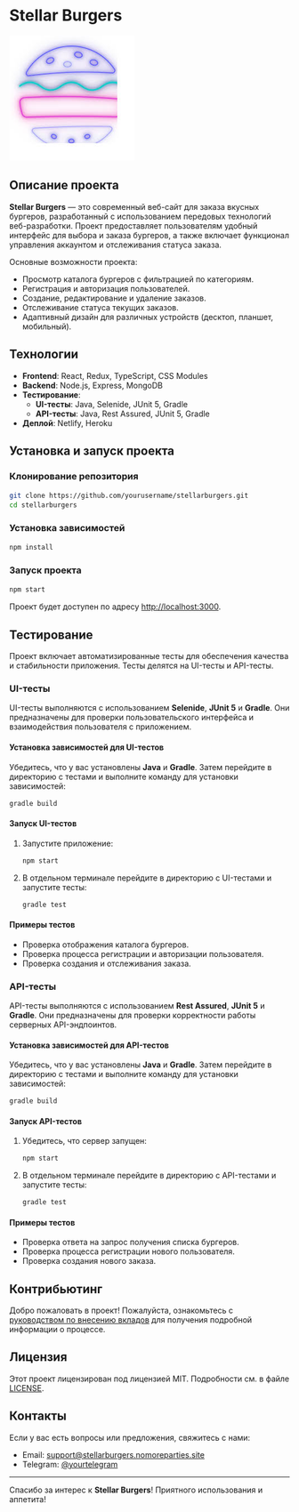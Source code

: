 # Stellar Burgers

![Stellar Burgers](logo.jpeg)

## Описание проекта

**Stellar Burgers** — это современный веб-сайт для заказа вкусных бургеров, разработанный с использованием передовых технологий веб-разработки. Проект предоставляет пользователям удобный интерфейс для выбора и заказа бургеров, а также включает функционал управления аккаунтом и отслеживания статуса заказа.

Основные возможности проекта:

- Просмотр каталога бургеров с фильтрацией по категориям.
- Регистрация и авторизация пользователей.
- Создание, редактирование и удаление заказов.
- Отслеживание статуса текущих заказов.
- Адаптивный дизайн для различных устройств (десктоп, планшет, мобильный).

## Технологии

- **Frontend**: React, Redux, TypeScript, CSS Modules
- **Backend**: Node.js, Express, MongoDB
- **Тестирование**:
  - **UI-тесты**: Java, Selenide, JUnit 5, Gradle
  - **API-тесты**: Java, Rest Assured, JUnit 5, Gradle
- **Деплой**: Netlify, Heroku

## Установка и запуск проекта

### Клонирование репозитория

```bash
git clone https://github.com/yourusername/stellarburgers.git
cd stellarburgers
```

### Установка зависимостей

```bash
npm install
```

### Запуск проекта

```bash
npm start
```

Проект будет доступен по адресу [http://localhost:3000](http://localhost:3000).

## Тестирование

Проект включает автоматизированные тесты для обеспечения качества и стабильности приложения. Тесты делятся на UI-тесты и API-тесты.

### UI-тесты

UI-тесты выполняются с использованием **Selenide**, **JUnit 5** и **Gradle**. Они предназначены для проверки пользовательского интерфейса и взаимодействия пользователя с приложением.

#### Установка зависимостей для UI-тестов

Убедитесь, что у вас установлены **Java** и **Gradle**. Затем перейдите в директорию с тестами и выполните команду для установки зависимостей:

```bash
gradle build
```

#### Запуск UI-тестов

1. Запустите приложение:

    ```bash
    npm start
    ```

2. В отдельном терминале перейдите в директорию с UI-тестами и запустите тесты:

    ```bash
    gradle test
    ```

#### Примеры тестов

- Проверка отображения каталога бургеров.
- Проверка процесса регистрации и авторизации пользователя.
- Проверка создания и отслеживания заказа.

### API-тесты

API-тесты выполняются с использованием **Rest Assured**, **JUnit 5** и **Gradle**. Они предназначены для проверки корректности работы серверных API-эндпоинтов.

#### Установка зависимостей для API-тестов

Убедитесь, что у вас установлены **Java** и **Gradle**. Затем перейдите в директорию с тестами и выполните команду для установки зависимостей:

```bash
gradle build
```

#### Запуск API-тестов

1. Убедитесь, что сервер запущен:

    ```bash
    npm start
    ```

2. В отдельном терминале перейдите в директорию с API-тестами и запустите тесты:

    ```bash
    gradle test
    ```

#### Примеры тестов

- Проверка ответа на запрос получения списка бургеров.
- Проверка процесса регистрации нового пользователя.
- Проверка создания нового заказа.


## Контрибьютинг

Добро пожаловать в проект! Пожалуйста, ознакомьтесь с [руководством по внесению вкладов](CONTRIBUTING.md) для получения подробной информации о процессе.

## Лицензия

Этот проект лицензирован под лицензией MIT. Подробности см. в файле [LICENSE](LICENSE).

## Контакты

Если у вас есть вопросы или предложения, свяжитесь с нами:

- Email: support@stellarburgers.nomoreparties.site
- Telegram: [@yourtelegram](https://t.me/yourtelegram)

---

Спасибо за интерес к **Stellar Burgers**! Приятного использования и аппетита!
